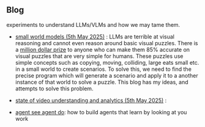 ## Blog

experiments to understand LLMs/VLMs and how we may tame them. 

- [small world models (5th May 2025)](test.md) : LLMs are terrible at visual reasoning and cannot even reason around basic visual puzzles. 
There is a [million dollar prize](https://www.arcprize.org) to anyone who can make them 85% accurate on visual puzzles that are very simple for humans.
These puzzles use simple concepts such as copying, moving, colliding, large eats small etc. in a small world to create scenarios. 
To solve this, we need to find the precise program which will generate a scenario and apply it to a another instance of that world to solve a puzzle. 
This blog has my ideas, and attempts to solve this problem. 


- [state of video understanding and analytics (5th May 2025)](video.md) : 


- [agent see agent do](agents.md): how to build agents that learn by looking at you work 